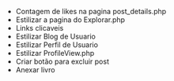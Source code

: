 - Contagem de likes na pagina post_details.php
- Estilizar a pagina do Explorar.php
- Links clicaveis
- Estilizar Blog de Usuario
- Estilizar Perfil de Usuario
- Estilizar  ProfileView.php
- Criar botão para excluir post
- Anexar livro